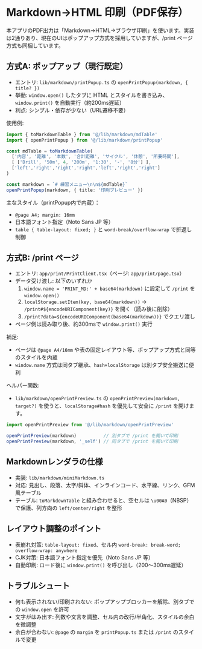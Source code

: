 # Markdown→HTML 印刷（PDF保存）

本アプリのPDF出力は「Markdown→HTML→ブラウザ印刷」を使います。実装は2通りあり、現在のUIはポップアップ方式を採用していますが、/print ページ方式も同梱しています。

## 方式A: ポップアップ（現行既定）

- エントリ: `lib/markdown/printPopup.ts` の `openPrintPopup(markdown, { title? })`
- 挙動: `window.open()` したタブに HTML とスタイルを書き込み、`window.print()` を自動実行（約200ms遅延）
- 利点: シンプル・依存が少ない（URL遷移不要）

使用例:
```ts
import { toMarkdownTable } from '@/lib/markdown/mdTable'
import { openPrintPopup } from '@/lib/markdown/printPopup'

const mdTable = toMarkdownTable(
  ['内容', '距離', '本数', '合計距離', 'サイクル', '休憩', '所要時間'],
  [ ['Drill', '50m', 4, '200m', '1:30', '-', '8分'] ],
  ['left','right','right','right','left','right','right']
)

const markdown = `# 練習メニュー\n\n${mdTable}`
openPrintPopup(markdown, { title: '印刷プレビュー' })
```

主なスタイル（printPopup内で内蔵）：
- `@page A4; margin: 16mm`
- 日本語フォント指定（Noto Sans JP 等）
- `table { table-layout: fixed; }` と `word-break/overflow-wrap` で折返し制御

## 方式B: /print ページ

- エントリ: `app/print/PrintClient.tsx`（ページ: `app/print/page.tsx`）
- データ受け渡し: 以下のいずれか
  1) `window.name = 'PRINT_MD:' + base64(markdown)` に設定して `/print` を `window.open()`
  2) `localStorage.setItem(key, base64(markdown))` → `/print#${encodeURIComponent(key)}` を開く（読み後に削除）
  3) `/print?data=${encodeURIComponent(base64(markdown))}` でクエリ渡し
- ページ側は読み取り後、約300msで `window.print()` 実行

補足:
- ページは `@page A4/16mm` や表の固定レイアウト等、ポップアップ方式と同等のスタイルを内蔵
- `window.name` 方式は同タブ継承、`hash+localStorage` は別タブ安全搬送に便利

ヘルパー関数:
- `lib/markdown/openPrintPreview.ts` の `openPrintPreview(markdown, target?)` を使うと、`localStorage#hash` を優先して安全に `/print` を開けます。
```ts
import openPrintPreview from '@/lib/markdown/openPrintPreview'

openPrintPreview(markdown)          // 別タブで /print を開いて印刷
openPrintPreview(markdown, '_self') // 同タブで /print を開いて印刷
```

## Markdownレンダラの仕様

- 実装: `lib/markdown/miniMarkdown.ts`
- 対応: 見出し、段落、太字/斜体、インラインコード、水平線、リンク、GFM風テーブル
- テーブル: `toMarkdownTable` と組み合わせると、空セルは `\u00A0`（NBSP）で保護、列方向の `left/center/right` を整形

## レイアウト調整のポイント
- 表崩れ対策: `table-layout: fixed`、セル内 `word-break: break-word; overflow-wrap: anywhere`
- CJK対策: 日本語フォント指定を優先（Noto Sans JP 等）
- 自動印刷: ロード後に `window.print()` を呼び出し（200〜300ms遅延）

## トラブルシュート
- 何も表示されない/印刷されない: ポップアップブロッカーを解除、別タブでの `window.open` を許可
- 文字がはみ出す: 列数や文言を調整、セル内の改行/半角化、スタイルの余白を微調整
- 余白が合わない: `@page` の `margin` を `printPopup.ts` または `/print` のスタイルで変更
